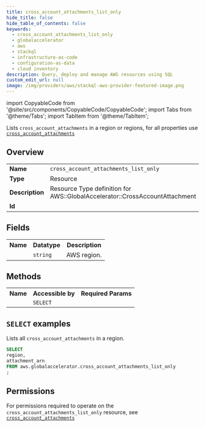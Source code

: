 ```yaml
---
title: cross_account_attachments_list_only
hide_title: false
hide_table_of_contents: false
keywords:
  - cross_account_attachments_list_only
  - globalaccelerator
  - aws
  - stackql
  - infrastructure-as-code
  - configuration-as-data
  - cloud inventory
description: Query, deploy and manage AWS resources using SQL
custom_edit_url: null
image: /img/providers/aws/stackql-aws-provider-featured-image.png
---
```


import CopyableCode from '@site/src/components/CopyableCode/CopyableCode';
import Tabs from '@theme/Tabs';
import TabItem from '@theme/TabItem';

Lists <code>cross_account_attachments</code> in a region or regions, for all properties use <a href="/providers/aws/serviceName/cross_account_attachments/"><code>cross_account_attachments</code></a>

## Overview
<table><tbody>
<tr><td><b>Name</b></td><td><code>cross_account_attachments_list_only</code></td></tr>
<tr><td><b>Type</b></td><td>Resource</td></tr>
<tr><td><b>Description</b></td><td>Resource Type definition for AWS::GlobalAccelerator::CrossAccountAttachment</td></tr>
<tr><td><b>Id</b></td><td><CopyableCode code="aws.globalaccelerator.cross_account_attachments_list_only" /></td></tr>
</tbody></table>

## Fields
<table><tbody><tr><th>Name</th><th>Datatype</th><th>Description</th></tr><tr><td><CopyableCode code="region" /></td><td><code>string</code></td><td>AWS region.</td></tr>
</tbody></table>

## Methods

<table><tbody>
  <tr>
    <th>Name</th>
    <th>Accessible by</th>
    <th>Required Params</th>
  </tr>
  <tr>
    <td><CopyableCode code="list_resources" /></td>
    <td><code>SELECT</code></td>
    <td><CopyableCode code="region" /></td>
  </tr>
</tbody></table>

## `SELECT` examples
Lists all <code>cross_account_attachments</code> in a region.
```sql
SELECT
region,
attachment_arn
FROM aws.globalaccelerator.cross_account_attachments_list_only
;
```


## Permissions

For permissions required to operate on the <code>cross_account_attachments_list_only</code> resource, see <a href="/providers/aws/globalaccelerator/cross_account_attachments/#permissions"><code>cross_account_attachments</code></a>

